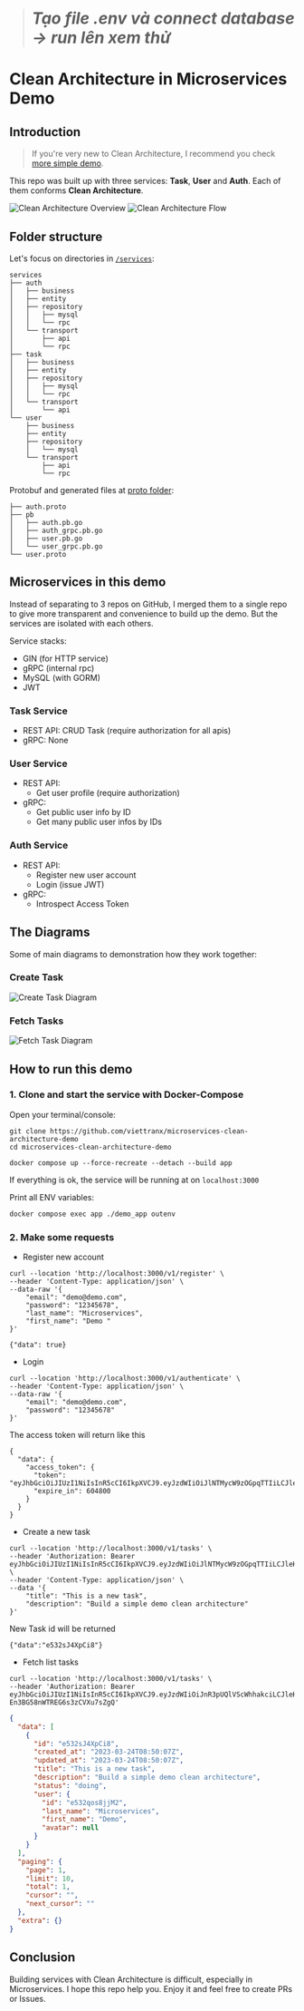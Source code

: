 > # _Tạo file .env và connect database -> run lên xem thử_

# Clean Architecture in Microservices Demo

## Introduction

> If you're very new to Clean Architecture, I recommend you check [more simple demo](https://github.com/viettranx/simple-clean-architecture-demo).

This repo was built up with three services: **Task**, **User** and **Auth**. Each of them conforms **Clean Architecture**.

![Clean Architecture Overview](./statics/img/overview-clean-architecture.jpg)
![Clean Architecture Flow](./statics/img/clean-architecture-flow.jpg)

## Folder structure

Let's focus on directories in [`/services`](./services):

```
services
├── auth
│   ├── business
│   ├── entity
│   ├── repository
│   │   ├── mysql
│   │   └── rpc
│   └── transport
│       ├── api
│       └── rpc
├── task
│   ├── business
│   ├── entity
│   ├── repository
│   │   ├── mysql
│   │   └── rpc
│   └── transport
│       └── api
└── user
    ├── business
    ├── entity
    ├── repository
    │   └── mysql
    └── transport
        ├── api
        └── rpc
```

Protobuf and generated files at [proto folder](./proto):

```
├── auth.proto
├── pb
│   ├── auth.pb.go
│   ├── auth_grpc.pb.go
│   ├── user.pb.go
│   └── user_grpc.pb.go
└── user.proto
```

## Microservices in this demo

Instead of separating to 3 repos on GitHub, I merged them to a single repo to give more transparent and convenience to build up the demo.
But the services are isolated with each others.

Service stacks:

- GIN (for HTTP service)
- gRPC (internal rpc)
- MySQL (with GORM)
- JWT

### Task Service

- REST API: CRUD Task (require authorization for all apis)
- gRPC: None

### User Service

- REST API:
  - Get user profile (require authorization)
- gRPC:
  - Get public user info by ID
  - Get many public user infos by IDs

### Auth Service

- REST API:
  - Register new user account
  - Login (issue JWT)
- gRPC:
  - Introspect Access Token

## The Diagrams

Some of main diagrams to demonstration how they work together:

### Create Task

![Create Task Diagram](./statics/img/create-tasks-diagram.png)

### Fetch Tasks

![Fetch Task Diagram](./statics/img/get-tasks-diagram.png)

## How to run this demo

### 1. Clone and start the service with Docker-Compose

Open your terminal/console:

```shell
git clone https://github.com/viettranx/microservices-clean-architecture-demo
cd microservices-clean-architecture-demo

docker compose up --force-recreate --detach --build app
```

If everything is ok, the service will be running at on `localhost:3000`

Print all ENV variables:

```bash
docker compose exec app ./demo_app outenv
```

### 2. Make some requests

- Register new account

```shell
curl --location 'http://localhost:3000/v1/register' \
--header 'Content-Type: application/json' \
--data-raw '{
    "email": "demo@demo.com",
    "password": "12345678",
    "last_name": "Microservices",
    "first_name": "Demo "
}'
```

```shell
{"data": true}
```

- Login

```shell
curl --location 'http://localhost:3000/v1/authenticate' \
--header 'Content-Type: application/json' \
--data-raw '{
    "email": "demo@demo.com",
    "password": "12345678"
}'
```

The access token will return like this

```shell
{
  "data": {
    "access_token": {
      "token": "eyJhbGciOiJIUzI1NiIsInR5cCI6IkpXVCJ9.eyJzdWIiOiJlNTMycW9zOGpqTTIiLCJleHAiOjE2ODAyNTI0MDgsIm5iZiI6MTY3OTY0NzYwOCwiaWF0IjoxNjc5NjQ3NjA4LCJqdGkiOiI3OTEzYzhjYy05NmI0LTQ3ZmUtOWIzZi01MTUwZTk5NTM3MGUifQ.51d6zVuGtcAbw2poEWV4TffhEqJG8uxMOcGq7Mt8sZA",
      "expire_in": 604800
    }
  }
}
```

- Create a new task

```shell
curl --location 'http://localhost:3000/v1/tasks' \
--header 'Authorization: Bearer eyJhbGciOiJIUzI1NiIsInR5cCI6IkpXVCJ9.eyJzdWIiOiJlNTMycW9zOGpqTTIiLCJleHAiOjE2ODAyNTI0MDgsIm5iZiI6MTY3OTY0NzYwOCwiaWF0IjoxNjc5NjQ3NjA4LCJqdGkiOiI3OTEzYzhjYy05NmI0LTQ3ZmUtOWIzZi01MTUwZTk5NTM3MGUifQ.51d6zVuGtcAbw2poEWV4TffhEqJG8uxMOcGq7Mt8sZA' \
--header 'Content-Type: application/json' \
--data '{
    "title": "This is a new task",
    "description": "Build a simple demo clean architecture"
}'
```

New Task id will be returned

```shell
{"data":"e532sJ4XpCi8"}
```

- Fetch list tasks

```shell
curl --location 'http://localhost:3000/v1/tasks' \
--header 'Authorization: Bearer eyJhbGciOiJIUzI1NiIsInR5cCI6IkpXVCJ9.eyJzdWIiOiJnR3pUQlVScWhhakciLCJleHAiOjE2ODAwNjQzNzcsIm5iZiI6MTY3OTQ1OTU3NywiaWF0IjoxNjc5NDU5NTc3LCJqdGkiOiI5Y2U4ZjUwMC1hYTczLTQ1MTYtYmJhYy04OTBiNDBjNDVkMDAifQ.VsqU8_Gn_EMwKAYW-En3BG58nWTREG6s3zCVXu7sZgQ'
```

```json
{
  "data": [
    {
      "id": "e532sJ4XpCi8",
      "created_at": "2023-03-24T08:50:07Z",
      "updated_at": "2023-03-24T08:50:07Z",
      "title": "This is a new task",
      "description": "Build a simple demo clean architecture",
      "status": "doing",
      "user": {
        "id": "e532qos8jjM2",
        "last_name": "Microservices",
        "first_name": "Demo",
        "avatar": null
      }
    }
  ],
  "paging": {
    "page": 1,
    "limit": 10,
    "total": 1,
    "cursor": "",
    "next_cursor": ""
  },
  "extra": {}
}
```

## Conclusion

Building services with Clean Architecture is difficult, especially in Microservices.
I hope this repo help you. Enjoy it and feel free to create PRs or Issues.
